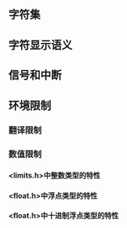 
## 字符集

## 字符显示语义

## 信号和中断

## 环境限制

### 翻译限制

### 数值限制

#### &lt;limits.h&gt;中整数类型的特性

#### &lt;float.h&gt;中浮点类型的特性

#### &lt;float.h&gt;中十进制浮点类型的特性